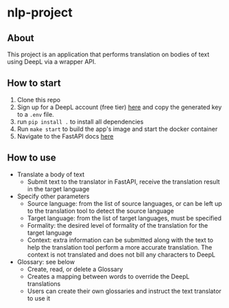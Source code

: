 # nlp-project

## About
This project is an application that performs translation on bodies of text using DeepL via a wrapper API.

## How to start
1. Clone this repo
2. Sign up for a DeepL account (free tier) [here](https://www.deepl.com/en/pro/change-plan?utm_source=github&utm_medium=github-python-readme#developer) and copy the generated key to a `.env` file.
3. run `pip install .` to install all dependencies
4. Run `make start` to build the app's image and start the docker container
5. Navigate to the FastAPI docs [here](http://localhost:9000/docs#/)

## How to use
* Translate a body of text
    * Submit text to the translator in FastAPI, receive the translation result in the target language
* Specify other parameters
    * Source language: from the list of source languages, or can be left up to the translation tool to detect the source language
    * Target language: from the list of target languages, must be specified
    * Formality: the desired level of formality of the translation for the target language 
    * Context: extra information can be submitted along with the text to help the translation tool perform a more accurate translation. The context is not translated and does not bill any characters to DeepL
* Glossary: see below
    * Create, read, or delete a Glossary
    * Creates a mapping between words to override the DeepL translations
    * Users can create their own glossaries and instruct the text translator to use it
